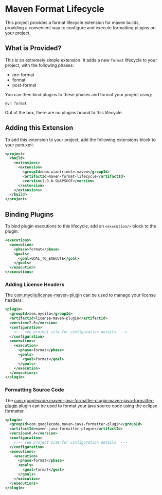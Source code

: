 # Maven Format Lifecycle

This project provides a format lifecycle extension for maven builds, providing a convenient way to configure and execute
formatting plugins on your project.

## What is Provided?

This is an extremely simple extension.  It adds a new `format` lifecycle to your project, with the following phases:

- pre-format
- format
- post-format

You can then bind plugins to these phases and format your project using:

    mvn format

Out of the box, there are no plugins bound to this lifecycle.

## Adding this Extension

To add this extension to your project, add the following extensions block to your pom.xml:

```xml
<project>
  <build>
    <extensions>
      <extension>
        <groupId>com.xiantrimble.maven</groupId>
        <artifactId>maven-format-lifecycle</artifactId>
        <version>1.0.0-SNAPSHOT</version>
      </extension>
    </extensions>
  </build>
</project>
```

## Binding Plugins

To bind plugin executions to this lifecycle, add an `<execution/>` block to the plugin:

```xml
<executions>
  <execution>
    <phase>format</phase>
    <goals>
      <goal>GOAL_TO_EXECUTE</goal>
    </goals>
  </execution>
</executions>
```

### Adding License Headers

The [com.mycila:license-maven-plugin](http://code.mycila.com/license-maven-plugin/) can be used to manage your license headers:

```xml
<plugin>
  <groupId>com.mycila</groupId>
  <artifactId>license-maven-plugin</artifactId>
  <version>2.6</version>
  <configuration>
    <!-- see project site for configuration details. -->
  </configuration>
  <executions>
    <execution>
      <phase>format</phase>
      <goals>
        <goal>format</goal>
      </goals>
    </execution>
  </executions>
</plugin>
```

### Formatting Source Code

The [com.googlecode.maven-java-formatter-plugin:maven-java-formatter-plugin](https://code.google.com/p/maven-java-formatter-plugin/) plugin can be
used to format your java source code using the eclipse formatter.

```xml
<plugin>
  <groupId>com.googlecode.maven-java-formatter-plugin</groupId>
  <artifactId>maven-java-formatter-plugin</artifactId>
  <version>0.4</version>
  <configuration>
    <!-- see project site for configuration details. -->
  </configuration>
  <executions>
    <execution>
      <phase>format</phase>
      <goals>
        <goal>format</goal>
      </goals>
    </execution>
  </executions>
</plugin>
```
